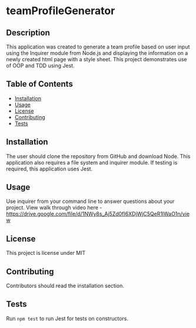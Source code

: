 # teamProfileGenerator

## Description 
This application was created to generate a team profile based on user input using the Inquirer module from Node.js and displaying the information on a newly created html page with a style sheet. This project demonstrates use of OOP and TDD using Jest. 

## Table of Contents
* [Installation](#installation)
* [Usage](#usage)
* [License](#license)
* [Contributing](#contributing)
* [Tests](#tests)


## Installation 
The user should clone the repository from GitHub and download Node. This application also requires a file system and inquirer module. If testing is required, this application uses Jest. 

## Usage 
Use inquirer from your command line to answer questions about your project.
View walk through video here -https://drive.google.com/file/d/1NWy8s_Aj5Zd0fI6XDjWjC5QeR1lWaO1n/view



## License 
This project is license under MIT

## Contributing 
Contributors should read the installation section. 

## Tests
Run `npm test` to run Jest for tests on constructors. 